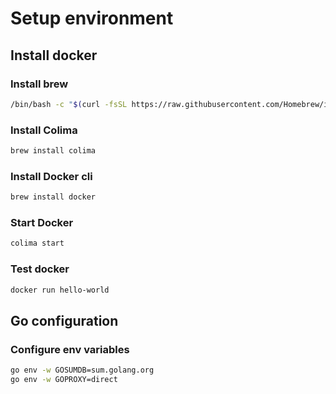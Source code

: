# Setup environment
## Install docker
### Install brew
```bash
/bin/bash -c "$(curl -fsSL https://raw.githubusercontent.com/Homebrew/install/HEAD/install.sh)"
```

### Install Colima
```bash
brew install colima
```

### Install Docker cli
```bash
brew install docker
```

### Start Docker
```bash
colima start
```

### Test docker
```bash
docker run hello-world
```

## Go configuration
### Configure env variables
```bash
go env -w GOSUMDB=sum.golang.org
go env -w GOPROXY=direct
```

